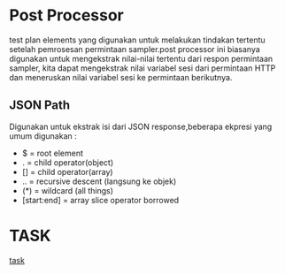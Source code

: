 # Post Processor

test plan elements yang digunakan untuk melakukan tindakan tertentu setelah pemrosesan
permintaan sampler.post processor ini biasanya digunakan untuk mengekstrak nilai-nilai tertentu
dari respon permintaan sampler, kita dapat mengekstrak nilai variabel sesi
dari permintaan HTTP dan meneruskan nilai variabel sesi ke permintaan berikutnya.

## JSON Path

Digunakan untuk ekstrak isi dari JSON response,beberapa ekpresi yang umum digunakan :

- $ = root element
- . = child operator(object)
- [] = child operator(array)
- .. = recursive descent (langsung ke objek)
- (*) = wildcard (all things)
- [start:end] = array slice operator borrowed

# TASK

[task](./praktikum/task.md)